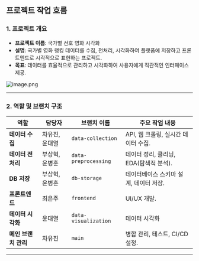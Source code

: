 ## **프로젝트 작업 흐름**

### 1. **프로젝트 개요**

- **프로젝트 이름**: 국가별 선호 영화 시각화
- **설명**: 국가별 영화 랭킹 데이터를 수집, 전처리, 시각화하여 플랫폼에 저장하고 프론트엔드로 시각적으로 표현하는 프로젝트.
- **목표**: 데이터를 효율적으로 관리하고 시각화하여 사용자에게 직관적인 인터페이스 제공.

![image.png](https://prod-files-secure.s3.us-west-2.amazonaws.com/29dd0948-7b38-443b-af5a-c6bc908226ab/75ec1fdd-3445-4049-9c91-0cdea3e45dbb/image.png)

---

### 2. **역할 및 브랜치 구조**

| 역할 | 담당자 | 브랜치 이름 | 주요 작업 내용 |
| --- | --- | --- | --- |
| **데이터 수집** | 차유진, 윤대열 | `data-collection` | API, 웹 크롤링, 실시간 데이터 수집. |
| **데이터 전처리** | 부상혁, 윤병훈 | `data-preprocessing` | 데이터 정리, 클리닝, EDA(탐색적 분석). |
| **DB 저장** | 부상혁, 윤병훈 | `db-storage` | 데이터베이스 스키마 설계, 데이터 저장. |
| **프론트엔드** | 최은주 | `frontend` |  UI/UX 개발. |
| **데이터 시각화** | 윤대열 | `data-visualization` | 데이터 시각화 |
| **메인 브랜치 관리** | 차유진 | `main` | 병합 관리, 테스트, CI/CD 설정. |

---
